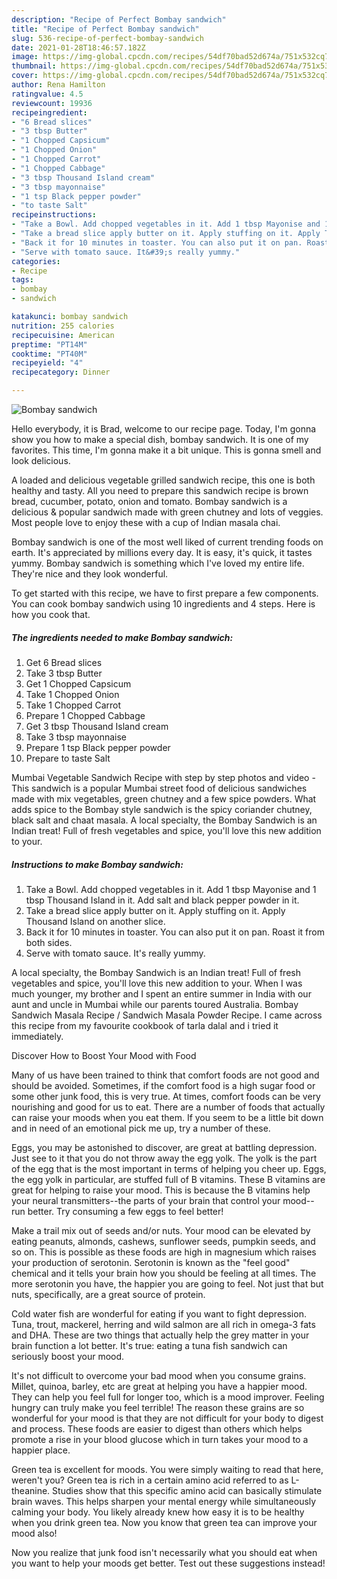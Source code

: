 ```yaml
---
description: "Recipe of Perfect Bombay sandwich"
title: "Recipe of Perfect Bombay sandwich"
slug: 536-recipe-of-perfect-bombay-sandwich
date: 2021-01-28T18:46:57.182Z
image: https://img-global.cpcdn.com/recipes/54df70bad52d674a/751x532cq70/bombay-sandwich-recipe-main-photo.jpg
thumbnail: https://img-global.cpcdn.com/recipes/54df70bad52d674a/751x532cq70/bombay-sandwich-recipe-main-photo.jpg
cover: https://img-global.cpcdn.com/recipes/54df70bad52d674a/751x532cq70/bombay-sandwich-recipe-main-photo.jpg
author: Rena Hamilton
ratingvalue: 4.5
reviewcount: 19936
recipeingredient:
- "6 Bread slices"
- "3 tbsp Butter"
- "1 Chopped Capsicum"
- "1 Chopped Onion"
- "1 Chopped Carrot"
- "1 Chopped Cabbage"
- "3 tbsp Thousand Island cream"
- "3 tbsp mayonnaise"
- "1 tsp Black pepper powder"
- "to taste Salt"
recipeinstructions:
- "Take a Bowl. Add chopped vegetables in it. Add 1 tbsp Mayonise and 1 tbsp Thousand Island in it. Add salt and black pepper powder in it."
- "Take a bread slice apply butter on it. Apply stuffing on it. Apply Thousand Island on another slice."
- "Back it for 10 minutes in toaster. You can also put it on pan. Roast it from both sides."
- "Serve with tomato sauce. It&#39;s really yummy."
categories:
- Recipe
tags:
- bombay
- sandwich

katakunci: bombay sandwich 
nutrition: 255 calories
recipecuisine: American
preptime: "PT14M"
cooktime: "PT40M"
recipeyield: "4"
recipecategory: Dinner

---
```



![Bombay sandwich](https://img-global.cpcdn.com/recipes/54df70bad52d674a/751x532cq70/bombay-sandwich-recipe-main-photo.jpg)

Hello everybody, it is Brad, welcome to our recipe page. Today, I'm gonna show you how to make a special dish, bombay sandwich. It is one of my favorites. This time, I'm gonna make it a bit unique. This is gonna smell and look delicious.

A loaded and delicious vegetable grilled sandwich recipe, this one is both healthy and tasty. All you need to prepare this sandwich recipe is brown bread, cucumber, potato, onion and tomato. Bombay sandwich is a delicious &amp; popular sandwich made with green chutney and lots of veggies. Most people love to enjoy these with a cup of Indian masala chai.

Bombay sandwich is one of the most well liked of current trending foods on earth. It's appreciated by millions every day. It is easy, it's quick, it tastes yummy. Bombay sandwich is something which I've loved my entire life. They're nice and they look wonderful.


To get started with this recipe, we have to first prepare a few components. You can cook bombay sandwich using 10 ingredients and 4 steps. Here is how you cook that.

<!--inarticleads1-->

##### The ingredients needed to make Bombay sandwich:

1. Get 6 Bread slices
1. Take 3 tbsp Butter
1. Get 1 Chopped Capsicum
1. Take 1 Chopped Onion
1. Take 1 Chopped Carrot
1. Prepare 1 Chopped Cabbage
1. Get 3 tbsp Thousand Island cream
1. Take 3 tbsp mayonnaise
1. Prepare 1 tsp Black pepper powder
1. Prepare to taste Salt


Mumbai Vegetable Sandwich Recipe with step by step photos and video - This sandwich is a popular Mumbai street food of delicious sandwiches made with mix vegetables, green chutney and a few spice powders. What adds spice to the Bombay style sandwich is the spicy coriander chutney, black salt and chaat masala. A local specialty, the Bombay Sandwich is an Indian treat! Full of fresh vegetables and spice, you&#39;ll love this new addition to your. 

<!--inarticleads2-->

##### Instructions to make Bombay sandwich:

1. Take a Bowl. Add chopped vegetables in it. Add 1 tbsp Mayonise and 1 tbsp Thousand Island in it. Add salt and black pepper powder in it.
1. Take a bread slice apply butter on it. Apply stuffing on it. Apply Thousand Island on another slice.
1. Back it for 10 minutes in toaster. You can also put it on pan. Roast it from both sides.
1. Serve with tomato sauce. It&#39;s really yummy.


A local specialty, the Bombay Sandwich is an Indian treat! Full of fresh vegetables and spice, you&#39;ll love this new addition to your. When I was much younger, my brother and I spent an entire summer in India with our aunt and uncle in Mumbai while our parents toured Australia. Bombay Sandwich Masala Recipe / Sandwich Masala Powder Recipe. I came across this recipe from my favourite cookbook of tarla dalal and i tried it immediately. 

Discover How to Boost Your Mood with Food


Many of us have been trained to think that comfort foods are not good and should be avoided. Sometimes, if the comfort food is a high sugar food or some other junk food, this is very true. At times, comfort foods can be very nourishing and good for us to eat. There are a number of foods that actually can raise your moods when you eat them. If you seem to be a little bit down and in need of an emotional pick me up, try a number of these.

Eggs, you may be astonished to discover, are great at battling depression. Just see to it that you do not throw away the egg yolk. The yolk is the part of the egg that is the most important in terms of helping you cheer up. Eggs, the egg yolk in particular, are stuffed full of B vitamins. These B vitamins are great for helping to raise your mood. This is because the B vitamins help your neural transmitters--the parts of your brain that control your mood--run better. Try consuming a few eggs to feel better!

Make a trail mix out of seeds and/or nuts. Your mood can be elevated by eating peanuts, almonds, cashews, sunflower seeds, pumpkin seeds, and so on. This is possible as these foods are high in magnesium which raises your production of serotonin. Serotonin is known as the "feel good" chemical and it tells your brain how you should be feeling at all times. The more serotonin you have, the happier you are going to feel. Not just that but nuts, specifically, are a great source of protein.

Cold water fish are wonderful for eating if you want to fight depression. Tuna, trout, mackerel, herring and wild salmon are all rich in omega-3 fats and DHA. These are two things that actually help the grey matter in your brain function a lot better. It's true: eating a tuna fish sandwich can seriously boost your mood. 

It's not difficult to overcome your bad mood when you consume grains. Millet, quinoa, barley, etc are great at helping you have a happier mood. They can help you feel full for longer too, which is a mood improver. Feeling hungry can truly make you feel terrible! The reason these grains are so wonderful for your mood is that they are not difficult for your body to digest and process. These foods are easier to digest than others which helps promote a rise in your blood glucose which in turn takes your mood to a happier place.

Green tea is excellent for moods. You were simply waiting to read that here, weren't you? Green tea is rich in a certain amino acid referred to as L-theanine. Studies show that this specific amino acid can basically stimulate brain waves. This helps sharpen your mental energy while simultaneously calming your body. You likely already knew how easy it is to be healthy when you drink green tea. Now you know that green tea can improve your mood also!

Now you realize that junk food isn't necessarily what you should eat when you want to help your moods get better. Test out  these suggestions  instead!

